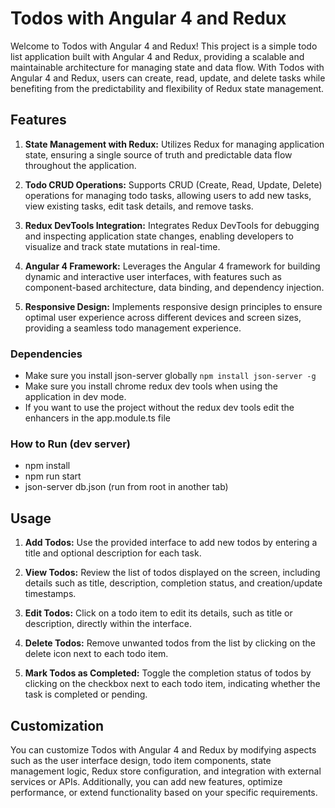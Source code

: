 # Todos with Angular 4 and Redux
Welcome to Todos with Angular 4 and Redux! This project is a simple todo list application built with Angular 4 and Redux, providing a scalable and maintainable architecture for managing state and data flow. With Todos with Angular 4 and Redux, users can create, read, update, and delete tasks while benefiting from the predictability and flexibility of Redux state management.

## Features
1. **State Management with Redux:** Utilizes Redux for managing application state, ensuring a single source of truth and predictable data flow throughout the application.

2. **Todo CRUD Operations:** Supports CRUD (Create, Read, Update, Delete) operations for managing todo tasks, allowing users to add new tasks, view existing tasks, edit task details, and remove tasks.

3. **Redux DevTools Integration:** Integrates Redux DevTools for debugging and inspecting application state changes, enabling developers to visualize and track state mutations in real-time.

4. **Angular 4 Framework:** Leverages the Angular 4 framework for building dynamic and interactive user interfaces, with features such as component-based architecture, data binding, and dependency injection.

5. **Responsive Design:** Implements responsive design principles to ensure optimal user experience across different devices and screen sizes, providing a seamless todo management experience.

### Dependencies
  - Make sure you install json-server globally `npm install json-server -g`
  - Make sure you install chrome redux dev tools when using the application in dev mode. 
  - If you want to use the project without the redux dev tools edit the enhancers in the app.module.ts file

### How to Run (dev server)
- npm install
- npm run start
- json-server db.json (run from root in another tab)

## Usage
1. **Add Todos:** Use the provided interface to add new todos by entering a title and optional description for each task.

2. **View Todos:** Review the list of todos displayed on the screen, including details such as title, description, completion status, and creation/update timestamps.

3. **Edit Todos:** Click on a todo item to edit its details, such as title or description, directly within the interface.

4. **Delete Todos:** Remove unwanted todos from the list by clicking on the delete icon next to each todo item.

5. **Mark Todos as Completed:** Toggle the completion status of todos by clicking on the checkbox next to each todo item, indicating whether the task is completed or pending.

## Customization
You can customize Todos with Angular 4 and Redux by modifying aspects such as the user interface design, todo item components, state management logic, Redux store configuration, and integration with external services or APIs. Additionally, you can add new features, optimize performance, or extend functionality based on your specific requirements.





